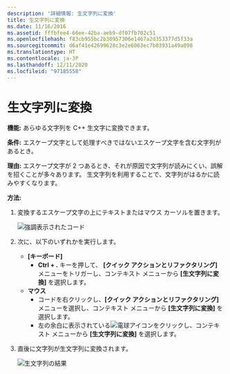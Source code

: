 ```yaml
---
description: '詳細情報: 生文字列に変換'
title: 生文字列に変換
ms.date: 11/16/2016
ms.assetid: fffbfee4-66ee-42ba-aeb9-df07fb702c51
ms.openlocfilehash: f83cb955bc2b30957306e1467a2d353377d5f33a
ms.sourcegitcommit: d6af41e42699628c3e2e6063ec7b03931a49a098
ms.translationtype: HT
ms.contentlocale: ja-JP
ms.lasthandoff: 12/11/2020
ms.locfileid: "97185558"
---
```

# <a name="convert-to-raw-string-literal"></a>生文字列に変換

**機能:** あらゆる文字列を C++ 生文字に変換できます。

**条件:** エスケープ文字として処理すべきではないエスケープ文字を含む文字列があるとき。

**理由:** エスケープ文字が 2 つあるとき、それが原因で文字列が読みにくい、誤解を招くことが多々あります。  生文字列を利用することで、文字列がはるかに読みやすくなります。

**方法:**

1. 変換するエスケープ文字の上にテキストまたはマウス カーソルを置きます。

   ![強調表示されたコード](images/stringliteral_highlight.png)

1. 次に、以下のいずれかを実行します。
   * **[キーボード]**
     * **Ctrl + .** キーを押して、 **[クイック アクションとリファクタリング]** メニューをトリガーし、コンテキスト メニューから **[生文字列に変換]** を選択します。
   * **マウス**
     * コードを右クリックし、**[クイック アクションとリファクタリング]** メニューを選択し、コンテキスト メニューから **[生文字列に変換]** を選択します。
     * 左の余白に表示されている![電球](images/bulb.png)アイコンをクリックし、コンテキスト メニューから **[生文字列に変換]** を選択します。

1. 直後に文字列が生文字列に変換されます。

   ![生文字列の結果](images/stringliteral_result.png)
